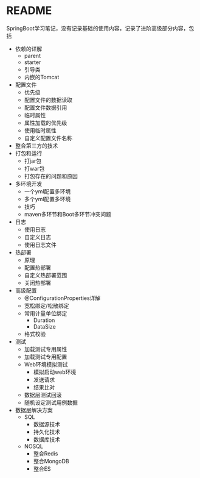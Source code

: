 # README

SpringBoot学习笔记，没有记录基础的使用内容，记录了进阶高级部分内容，包括

- 依赖的详解
  - parent
  - starter
  - 引导类
  - 内嵌的Tomcat
- 配置文件
  - 优先级
  - 配置文件的数据读取
  - 配置文件数据引用
  - 临时属性
  - 属性加载的优先级
  - 使用临时属性
  - 自定义配置文件名称
- 整合第三方的技术
- 打包和运行
  - 打jar包
  - 打war包
  - 打包存在的问题和原因
- 多环境开发
  - 一个yml配置多环境
  - 多个yml配置多环境
  - 技巧
  - maven多环节和Boot多环节冲突问题
- 日志
  - 使用日志
  - 自定义日志
  - 使用日志文件
- 热部署
  - 原理
  - 配置热部署
  - 自定义热部署范围
  - 关闭热部署
- 高级配置
  - @ConfigurationProperties详解
  - 宽松绑定/松散绑定
  - 常用计量单位绑定
    - Duration
    - DataSize
  - 格式校验
- 测试
  - 加载测试专用属性
  - 加载测试专用配置
  - Web环境模拟测试
    - 模拟启动web环境
    - 发送请求
    - 结果比对
  - 数据层测试回滚
  - 随机设定测试用例数据
- 数据层解决方案
  - SQL
    - 数据源技术
    - 持久化技术
    - 数据库技术
  - NOSQL
    - 整合Redis
    - 整合MongoDB
    - 整合ES

